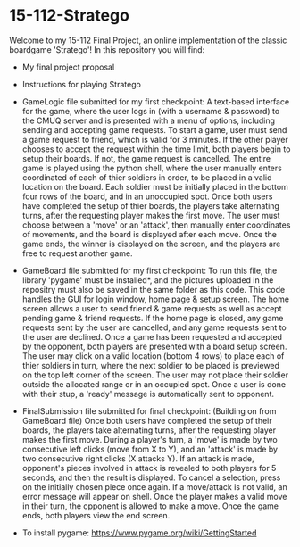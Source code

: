 # 15-112-Stratego
Welcome to my 15-112 Final Project, an online implementation of the classic boardgame 'Stratego'!
In this repository you will find:

* My final project proposal

* Instructions for playing Stratego

* GameLogic file submitted for my first checkpoint: A text-based interface for the game, where the user logs in (with a username & password) to the CMUQ server and is presented with a menu of options, including sending and accepting game requests. To start a game, user must send a game request to friend, which is valid for 3 minutes. If the other player chooses to accept the request within the time limit, both players begin to setup their boards. If not, the game request is cancelled. The entire game is played using the python shell, where the user manually enters coordinated of each of thier soldiers in order, to be placed in a valid location on the board. Each soldier must be initially placed in the bottom four rows of the board, and in an unoccupied spot. Once both users have completed the setup of thier boards, the players take alternating turns, after the requesting player makes the first move. The user must choose between a 'move' or an 'attack', then manually enter coordinates of movements, and the board is displayed after each move. Once the game ends, the winner is displayed on the screen, and the players are free to request another game.

* GameBoard file submitted for my first checkpoint: To run this file, the library 'pygame' must be installed*, and the pictures uploaded in the repositry must also be saved in the same folder as this code. This code handles the GUI for login window, home page & setup screen. The home screen allows a user to send friend & game requests as well as accept pending game & friend requests. If the home page is closed, any game requests sent by the user are cancelled, and any game requests sent to the user are declined. Once a game has been requested and accepted by the opponent, both players are presented with a board setup screen. The user may click on a valid location (bottom 4 rows) to place each of thier soldiers in turn, where the next soldier to be placed is previewed on the top left corner of the screen. The user may not place their soldier outside the allocated range or in an occupied spot. Once a user is done with their stup, a 'ready' message is automatically sent to opponent.

* FinalSubmission file submitted for final checkpoint: (Building on from GameBoard file) Once both users have completed the setup of their boards, the players take alternating turns, after the requesting player makes the first move. During a player's turn, a 'move' is made by two consecutive left clicks (move from X to Y), and an 'attack' is made by two consecutive right clicks (X attacks Y). If an attack is made, opponent's pieces involved in attack is revealed to both players for 5 seconds, and then the result is displayed. To cancel a selection, press on the initially chosen piece once again. If a move/attack is not valid, an error message will appear on shell. Once the player makes a valid move in their turn, the opponent is allowed to make a move. Once the game ends, both players view the end screen.

* To install pygame: https://www.pygame.org/wiki/GettingStarted
